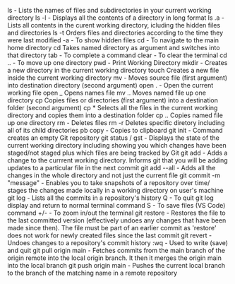 ls - Lists the names of files and subdirectories in your current working directory
ls -l - Displays all the contents of a directory in long format
ls .a - Lists all contents in the curent working directory, icluding the hidden files and directories
ls -t Orders files and directories according to the time they were last modified 
-a - To show hidden files
cd - To navigate to the main home directory 
cd <directoryname> Takes named directory as argument and switches into that directory
tab - To complete a command
clear - To clear the terminal
cd .. - To move up one directory
pwd - Print Working Directory
mkdir <filename> - Creates a new directory in the current working directory
touch <filename> Creates a new file inside the current working directory
mv <filename> <destinationdirectory/> - Moves source file (first argument) into destination directory (second argument)
open . - Open the current working file
open <filename> _ Opens names file
mv <filename> .. Moves named file up one directory
cp <filename> <destinationdirectory/> Copies files or directories (first argument) into a destination folder (second argument)
cp * <destinationdirectory/> Selects all the files in the current working directory and copies them into a destination folder 
cp <filename> .. Copies named file up one directory
rm - Deletes files 
rm -r <foldername> Deletes specific diretory including all of its child directories
pb copy - Copies to clipboard
git init - Command creates an empty Git repository
git status / gst - Displays the state of the current working directory including showing you which changes have been staged/not staged plus which files are being tracked by Git
git add  - Adds a change to the currrent working directory. Informs git that you will be adding updates to a particular file in the next commit
git add --all - Adds all the changes in the whole directory and not just the current file 
git commit -m "message" - Enables you to take snapshots of a repository over time/ stages the changes made locally in a working directory on user's machine
git log - Lists all the commits in a repository's history
Q - To quit git log display and return to normal terminal
command S - To save files (VS Code)
command +/- - To zoom in/out the terminal
git restore - Restores the file to the last committed version (effectively undoes any changes that have been made since then). The file must be part of an earlier commit as 'restore' does not work for newly created files since the last commit
git revert - Undoes changes to a repository's commit history
:wq - Used to write (save) and quit 
git pull origin main - Fetches commits from the main branch of the origin remote into the local origin branch. It then it merges the origin main into the local branch 
git push origin main - Pushes the current local branch to the branch of the matching name in a remote repository
